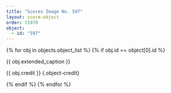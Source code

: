 ```yaml
---
title: "Scores Image No. 597"
layout: score-object
order: 15970
object:
  - id: "597"
---
```


{% for obj in objects.object_list %}
{% if obj.id == object[0].id %}

{{ obj.extended_caption }}

{{ obj.credit }} {.object-credit}

{% endif %}
{% endfor %}
